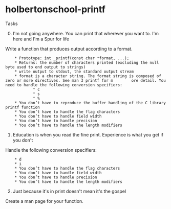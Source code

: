 # holbertonschool-printf

Tasks

0. I'm not going anywhere. You can print that wherever you want to. I'm here and I'm a Spur for life

Write a function that produces output according to a format.

        * Prototype: int _printf(const char *format, ...);
        * Returns: the number of characters printed (excluding the null byte used to end output to strings)
        * write output to stdout, the standard output stream
        * format is a character string. The format string is composed of zero or more directives. See man 3 printf for m        ore detail. You need to handle the following conversion specifiers:
                ° c
                ° s
                ° %
        * You don’t have to reproduce the buffer handling of the C library printf function
        * You don’t have to handle the flag characters
        * You don’t have to handle field width
        * You don’t have to handle precision
        * You don’t have to handle the length modifiers

1. Education is when you read the fine print. Experience is what you get if you don't

Handle the following conversion specifiers:

        * d
        * i
        * You don’t have to handle the flag characters
        * You don’t have to handle field width
        * You don’t have to handle precision
        * You don’t have to handle the length modifiers

2. Just because it's in print doesn't mean it's the gospel

Create a man page for your function.
